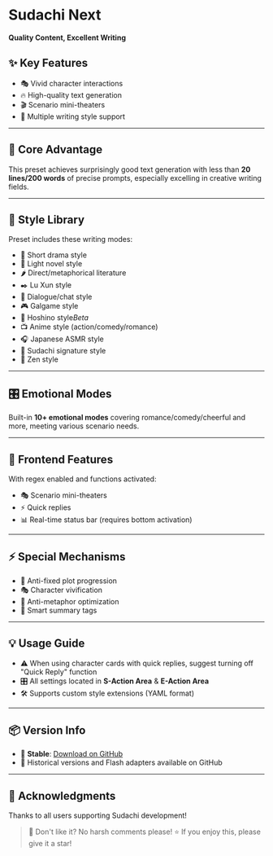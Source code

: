 # Sudachi Next
**Quality Content, Excellent Writing**

## ✨ Key Features
- 🎭 Vivid character interactions
- 🔥 High-quality text generation
- 🎬 Scenario mini-theaters
- 📖 Multiple writing style support

---

## 🎯 Core Advantage
This preset achieves surprisingly good text generation with less than **20 lines/200 words** of precise prompts, especially excelling in creative writing fields.

---

## 🎨 Style Library
Preset includes these writing modes:
- 🎪 Short drama style
- 📘 Light novel style
- 🌶️ Direct/metaphorical literature
- ✒️ Lu Xun style
- 💬 Dialogue/chat style
- 🎮 Galgame style
- 🌠 Hoshino style*Beta*
- 📺 Anime style (action/comedy/romance)
- 🎧 Japanese ASMR style
- 🍙 Sudachi signature style
- 🧘 Zen style

---

## 🎛️ Emotional Modes
Built-in **10+ emotional modes** covering romance/comedy/cheerful and more, meeting various scenario needs.

---

## 🚀 Frontend Features
With regex enabled and functions activated:
- 🎭 Scenario mini-theaters
- ⚡ Quick replies
- 📊 Real-time status bar (requires bottom activation)

---

## ⚡ Special Mechanisms
- 🔄 Anti-fixed plot progression
- 🎭 Character vivification
- 🚫 Anti-metaphor optimization
- 📝 Smart summary tags

---

## 💡 Usage Guide
- ⚠️ When using character cards with quick replies, suggest turning off "Quick Reply" function
- 🎛️ All settings located in **S-Action Area** & **E-Action Area**
- 🛠️ Supports custom style extensions (YAML format)

---

## 📦 Version Info
- 🎯 **Stable**: [Download on GitHub](https://github.com/LimeBlogs/Sudachi-Next/releases/)
- 🔄 Historical versions and Flash adapters available on GitHub

---

## 💝 Acknowledgments
Thanks to all users supporting Sudachi development!
> 🙏 Don't like it? No harsh comments please!
> ⭐ If you enjoy this, please give it a star!
